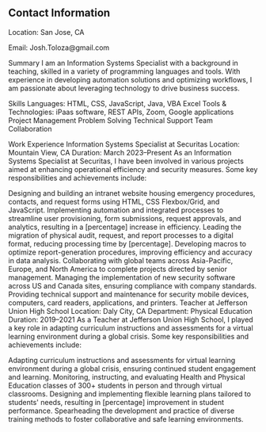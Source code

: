 <h2>Contact Information</h2>
<p>Location: San Jose, CA</p>
<p>Email: Josh.Toloza@gmail.com</p>

Summary
I am an Information Systems Specialist with a background in teaching, skilled in a variety of programming languages and tools. With experience in developing automation solutions and optimizing workflows, I am passionate about leveraging technology to drive business success.

Skills
Languages: HTML, CSS, JavaScript, Java, VBA Excel
Tools & Technologies: iPaas software, REST APIs, Zoom, Google applications
Project Management
Problem Solving
Technical Support
Team Collaboration

Work Experience
Information Systems Specialist at Securitas
Location: Mountain View, CA
Duration: March 2023–Present
As an Information Systems Specialist at Securitas, I have been involved in various projects aimed at enhancing operational efficiency and security measures. Some key responsibilities and achievements include:

Designing and building an intranet website housing emergency procedures, contacts, and request forms using HTML, CSS Flexbox/Grid, and JavaScript.
Implementing automation and integrated processes to streamline user provisioning, form submissions, request approvals, and analytics, resulting in a [percentage] increase in efficiency.
Leading the migration of physical audit, request, and report processes to a digital format, reducing processing time by [percentage].
Developing macros to optimize report-generation procedures, improving efficiency and accuracy in data analysis.
Collaborating with global teams across Asia-Pacific, Europe, and North America to complete projects directed by senior management.
Managing the implementation of new security software across US and Canada sites, ensuring compliance with company standards.
Providing technical support and maintenance for security mobile devices, computers, card readers, applications, and printers.
Teacher at Jefferson Union High School
Location: Daly City, CA
Department: Physical Education
Duration: 2019–2021
As a Teacher at Jefferson Union High School, I played a key role in adapting curriculum instructions and assessments for a virtual learning environment during a global crisis. Some key responsibilities and achievements include:

Adapting curriculum instructions and assessments for virtual learning environment during a global crisis, ensuring continued student engagement and learning.
Monitoring, instructing, and evaluating Health and Physical Education classes of 300+ students in person and through virtual classrooms.
Designing and implementing flexible learning plans tailored to students' needs, resulting in [percentage] improvement in student performance.
Spearheading the development and practice of diverse training methods to foster collaborative and safe learning environments.
